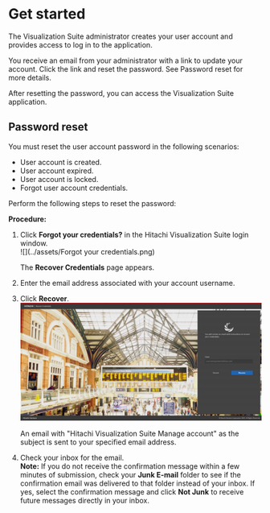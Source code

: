 # Get started
The Visualization Suite administrator creates your user account and provides access to log in
to the application.<p>
You receive an email from your administrator with a link to update your account. Click the link
and reset the password. See Password reset for more details.<p>
After resetting the password, you can access the Visualization Suite application.

## Password reset

You must reset the user account password in the following scenarios:

- User account is created.
- User account expired.
- User account is locked.
- Forgot user account credentials.

Perform the following steps to reset the password:

**Procedure:**

1. Click **Forgot your credentials?** in the Hitachi Visualization Suite login window. <br>![](../assets/Forgot your credentials.png)<br><p>The **Recover Credentials** page appears.

2. Enter the email address associated with your account username.
3. Click **Recover**.<br>![](../assets/Recover.png)<br><p>An email with "Hitachi Visualization Suite Manage account" as the subject is sent to your
   specified email address.

4. Check your inbox for the email.<br>
   **Note:** If you do not receive the confirmation message within a few minutes
   of submission, check your **Junk E-mail** folder to see if the confirmation
   email was delivered to that folder instead of your inbox. If yes, select the
   confirmation message and click **Not Junk** to receive future messages
   directly in your inbox.
